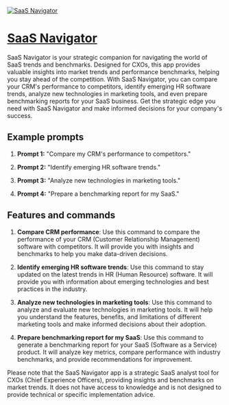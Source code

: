 [![SaaS Navigator](https://files.oaiusercontent.com/file-6Ee9tfC2hI8WTZtVAzsaf0J6?se=2123-10-18T07%3A29%3A03Z&sp=r&sv=2021-08-06&sr=b&rscc=max-age%3D31536000%2C%20immutable&rscd=attachment%3B%20filename%3D5f791eb3-c84b-4939-8e14-ddfba19562a2.png&sig=tpxgXq5wCUGO1xljSax1F/GwouGjYThhQsargRJp0Cs%3D)](https://chat.openai.com/g/g-4baFe8Ncj-saas-navigator)

# [SaaS Navigator](https://chat.openai.com/g/g-4baFe8Ncj-saas-navigator)

SaaS Navigator is your strategic companion for navigating the world of SaaS trends and benchmarks. Designed for CXOs, this app provides valuable insights into market trends and performance benchmarks, helping you stay ahead of the competition. With SaaS Navigator, you can compare your CRM's performance to competitors, identify emerging HR software trends, analyze new technologies in marketing tools, and even prepare benchmarking reports for your SaaS business. Get the strategic edge you need with SaaS Navigator and make informed decisions for your company's success.

## Example prompts

1. **Prompt 1:** "Compare my CRM's performance to competitors."

2. **Prompt 2:** "Identify emerging HR software trends."

3. **Prompt 3:** "Analyze new technologies in marketing tools."

4. **Prompt 4:** "Prepare a benchmarking report for my SaaS."

## Features and commands

1. **Compare CRM performance**: Use this command to compare the performance of your CRM (Customer Relationship Management) software with competitors. It will provide you with insights and benchmarks to help you make data-driven decisions.

2. **Identify emerging HR software trends**: Use this command to stay updated on the latest trends in HR (Human Resource) software. It will provide you with information about emerging technologies and best practices in the industry.

3. **Analyze new technologies in marketing tools**: Use this command to analyze and evaluate new technologies in marketing tools. It will help you understand the features, benefits, and limitations of different marketing tools and make informed decisions about their adoption.

4. **Prepare benchmarking report for my SaaS**: Use this command to generate a benchmarking report for your SaaS (Software as a Service) product. It will analyze key metrics, compare performance with industry benchmarks, and provide recommendations for improvement.

Please note that the SaaS Navigator app is a strategic SaaS analyst tool for CXOs (Chief Experience Officers), providing insights and benchmarks on market trends. It does not have access to knowledge and is not designed to provide technical or specific implementation advice.